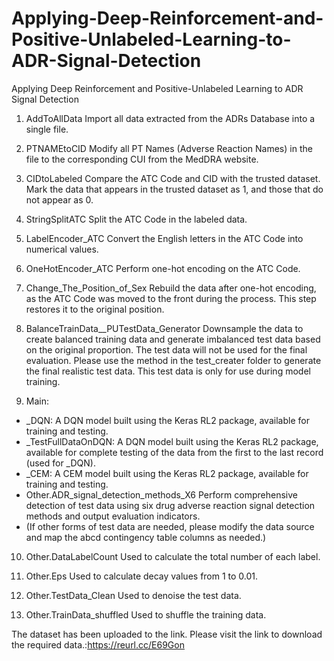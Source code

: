 # Applying-Deep-Reinforcement-and-Positive-Unlabeled-Learning-to-ADR-Signal-Detection
Applying Deep Reinforcement and Positive-Unlabeled Learning to ADR Signal Detection
1. AddToAllData Import all data extracted from the ADRs Database into a single file.

2. PTNAMEtoCID Modify all PT Names (Adverse Reaction Names) in the file to the corresponding CUI from the MedDRA website.

3. CIDtoLabeled Compare the ATC Code and CID with the trusted dataset. Mark the data that appears in the trusted dataset as 1, and those that do not appear as 0.

4. StringSplitATC Split the ATC Code in the labeled data.

5. LabelEncoder_ATC Convert the English letters in the ATC Code into numerical values.

6. OneHotEncoder_ATC Perform one-hot encoding on the ATC Code.

7. Change_The_Position_of_Sex Rebuild the data after one-hot encoding, as the ATC Code was moved to the front during the process. This step restores it to the original position.

8. BalanceTrainData__PUTestData_Generator Downsample the data to create balanced training data and generate imbalanced test data based on the original proportion.
The test data will not be used for the final evaluation. Please use the method in the test_creater folder to generate the final realistic test data.
This test data is only for use during model training.

9. Main:

  + _DQN: A DQN model built using the Keras RL2 package, available for training and testing.
  + _TestFullDataOnDQN: A DQN model built using the Keras RL2 package, available for complete testing of the data from the first to the last record (used for _DQN).
  + _CEM: A CEM model built using the Keras RL2 package, available for training and testing.
  + Other.ADR_signal_detection_methods_X6 Perform comprehensive detection of test data using six drug adverse reaction signal detection methods and output evaluation indicators.
  + (If other forms of test data are needed, please modify the data source and map the abcd contingency table columns as needed.)

10. Other.DataLabelCount Used to calculate the total number of each label.

11. Other.Eps Used to calculate decay values from 1 to 0.01.

12. Other.TestData_Clean Used to denoise the test data.

13. Other.TrainData_shuffled Used to shuffle the training data.


The dataset has been uploaded to the link. Please visit the link to download the required data.:https://reurl.cc/E69Gon
